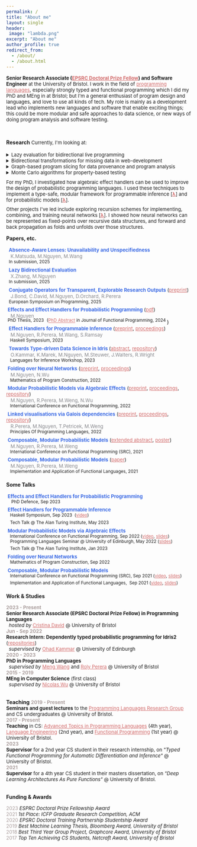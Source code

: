 ```yaml
---
permalink: /
title: "About me"
layout: single
header:
 image: "lambda.png"
excerpt: "About me"
author_profile: true
redirect_from:
  - /about/
  - /about.html
---
```


<font size="2"> <b>Senior Research Associate (<a style="color:#d16969" href="https://www.ukri.org/what-we-do/developing-people-and-skills/epsrc/studentships/flexibility-for-funders/epsrc-doctoral-prize/">EPSRC Doctoral Prize Fellow</a>) and Software Engineer</b> at the University of Bristol. I work in the field of <a style="color:#d16969" href="https://bristolpl.github.io/">programming languages</a>, especially strongly typed and functional programming which I did my PhD and MEng in at Bristol; but I'm a general enthusiast of program design and languages, and love to use all kinds of tech. My role is mainly as a development lead who implements new languages and software that enable exciting things; this could be more modular and safe approaches to data science, or new ways of doing program analysis and software testing.

</font>
<br>

**Research**
<font size="2"> Currently, I'm looking at:
<div style="line-height:25%;">
    <br>
</div>
<details>
        <summary>Lazy evaluation for bidirectional live programming</summary>
        <span style="color:#696969" > investigating <i>lazy</i> bidirectional evaluation, for generating updated source code that produces a desired change to its output.</span>
        </details>
<details>
        <summary>Bidirectional transformations for missing data in web-development</summary>
        <span style="color:#696969">  investigating a bidirectional system for synchronising <i>missing and shared data</i>, applying this to a modular framework for web development where back-end "models" may be shared between multiple front-end "views".</span>
        </details>
<details>
        <summary>Graph-based program slicing for data provenance and program analysis </summary>
        <span style="color:#696969" > investigating <i>graph-based</i> slicing techniques, for calculating the fragments of programs needed to compute specific fragments of their outputs.</span>
        </details>
<details>
        <summary>Monte Carlo algorithms for property-based testing </summary>
        <span style="color:#696969" > investigating <i>Monte Carlo notions of "similarity"</i>, for randomly generating program inputs that satisfy a desired property.</span>
        </details>

 <!-- and techniques for embedding languages that have "non-standard" semantics (e.g. languages with linear types or that use incremental computation) -->

<div style="line-height:75%;">
    <br>
</div>
For my PhD, I investigated how algebraic effect handlers can be used to improve the design of probabilistic programming languages. I used these techniques to implement a type-safe, modular framework for programmable inference [<b><a style="color:#d16969" href="https://min-nguyen.github.io/files/papers/haskell23.pdf">λ</a></b>] and for probabilistic models [<b><a style="color:#d16969"  href="https://dl.acm.org/doi/pdf/10.1145/3547635">λ</a></b>].

<!-- This is implemented as an eDSL called <a href="https://github.com/min-nguyen/wasabaye">Wasabaye</a> in Haskell. <br> <br> -->

<div style="line-height:75%;">
    <br>
</div>
Other projects I've led include exploring recursion schemes for implementing, combining, and training neural networks [<b><a style="color:#d16969"  href="https://link.springer.com/chapter/10.1007/978-3-031-16912-0_5">λ</a></b>]. I showed how neural networks can be represented as fixed-points over recursive data structures, and forward and back propagation as folds and unfolds over those structures.
<!-- This is implemented as an eDSL called <a href="https://github.com/min-nguyen/catana">Catana</a> in Haskell. -->
</font> <br>


**Papers, etc.**

 <font size="2px"><b><span style="color:#3C6BE4">
Absence-Aware Lenses: Unavailability and Unspecifiedness</span></b> </font><br>
 <span style="color:#85868B">  <font size="2">K.Matsuda, M.Nguyen, M.Wang</font> </span><br>
 <sup> In submission, 2025</sup><br>
 <font size="2px"><b><span style="color:#3C6BE4">
Lazy Bidirectional Evaluation</span></b> <!-- (<a style="color:#d16969" href="https://arxiv.org/pdf/2403.04403">preprint</a>) --> </font><br>
 <span style="color:#85868B">  <font size="2">X.Zhang, M.Nguyen</font> </span><br>
 <sup> In submission, 2025</sup><br>
 <font size="2px"><b><span style="color:#3C6BE4">
Conjugate Operators for Transparent, Explorable Research Outputs</span></b> (<a style="color:#d16969" href="https://arxiv.org/pdf/2403.04403">preprint</a>) </font><br>
 <span style="color:#85868B">  <font size="2">J.Bond, C.David, M.Nguyen, D.Orchard, R.Perera</font> </span><br>
 <sup> European Symposium on Programming, 2025</sup><br>
 <font size="2px"><b><span style="color:#3C6BE4">Effects and Effect Handlers for
Probabilistic Programming</span></b> (<a style="color:#d16969" href="https://min-nguyen.github.io/files/papers/doctoral_thesis.pdf">pdf</a>) </font><br>
 <span style="color:#85868B">  <font size="2">M.Nguyen</font> </span><br>
 <sup style="line-height:0px">PhD Thesis, 2023</sup>
 <sup style="line-height:0px">(<a style="color:#d16969" href="https://www.cambridge.org/core/journals/journal-of-functional-programming/article/phd-abstracts/C41D7C267EF388A0FE5AA4CA3DED640E">PhD Abstract</a> in Journal of Functional Programming, 2024 </sup>)<br style="margin-top: 0">
 <font size="2px"><b><span style="color:#3C6BE4"> Effect Handlers for Programmable Inference </span></b> (<a style="color:#d16969" href="https://arxiv.org/abs/2303.01328">preprint</a>, <a style="color:#d16969" href="https://min-nguyen.github.io/files/papers/haskell23.pdf">proceedings</a>) </font><br>
 <span style="color:#85868B">  <font size="2">M.Nguyen, R.Perera, M.Wang, S.Ramsay</font> </span><br>
 <sup>  Haskell Symposium, 2023</sup><br>
 <font size="2px"><b><span style="color:#3C6BE4"> Towards
Type-driven Data Science in Idris </span></b>  (<a style="color:#d16969" href="https://min-nguyen.github.io/files/papers/lafi23-abstract.pdf">abstract</a>, <a style="color:#d16969" href="https://github.com/idris-bayes">repository</a>) </font><br>
 <span style="color:#85868B">  <font size="2">O.Kammar, K.Marek, M.Nguyen, M.Steuwer, J.Walters, R.Wright </font> </span><br>
 <sup>  Languages for Inference Workshop, 2023</sup><br>
 <font size="2px"><b><span style="color:#3C6BE4">Folding over Neural Networks</span></b> (<a style="color:#d16969"  href="https://arxiv.org/pdf/2207.01090.pdf">preprint</a>, <a style="color:#d16969" href="https://link.springer.com/chapter/10.1007/978-3-031-16912-0_5">proceedings</a>) </font><br>
 <span style="color:#85868B">  <font size="2">M.Nguyen, N.Wu </font> </span><br>
 <sup>  Mathematics of Program Construction, 2022</sup><br>
 <font size="2px"><b><span style="color:#3C6BE4">Modular Probabilistic Models via Algebraic Effects</span></b> (<a style="color:#d16969" href="https://arxiv.org/pdf/2203.04608.pdf">preprint</a>, <a style="color:#d16969"  href="https://dl.acm.org/doi/pdf/10.1145/3547635">proceedings</a>, <a style="color:#d16969" href="https://github.com/min-nguyen/prob-fx">repository</a>) </font><br>
 <span style="color:#85868B">  <font size="2">M.Nguyen, R.Perera, M.Weng, N.Wu </font> </span><br>
 <sup>  International Conference on Functional Programming, 2022</sup><br>
 <font size="2px"><b><span style="color:#3C6BE4">Linked visualisations via Galois dependencies</span></b> (<a style="color:#d16969" href="https://arxiv.org/pdf/2109.00445.pdf">preprint</a>, <a style="color:#d16969" href="https://dl.acm.org/doi/pdf/10.1145/3498668">proceedings</a>, <a style="color:#d16969" href="https://github.com/explorable-viz/fluid">repository</a>) </font><br>
 <span style="color:#85868B">  <font size="2">R.Perera, M.Nguyen, T.Petricek, M.Weng </font> </span><br>
 <sup>  Principles Of Programming Languages, 2022</sup><br>
 <font size="2"><b><span style="color:#3C6BE4">Composable, Modular Probabilistic Models</span></b> (<a style="color:#d16969" href="https://min-nguyen.github.io/files/papers/icfp21-abstract.pdf">extended abstract</a>, <a style="color:#d16969" href="https://min-nguyen.github.io/files/papers/icfp21-poster.pdf">poster</a>) </font><br>
 <span style="color:#85868B">  <font size="2">M.Nguyen, R.Perera, M.Weng </font> </span><br>
 <sup>  International Conference on Functional Programming (SRC), 2021</sup><br>
 <font size="2"><b><span style="color:#3C6BE4">Composable, Modular Probabilistic Models</span></b> (<a style="color:#d16969" href="https://ifl21.cs.ru.nl/Program?action=download&upname=IFL21_Nguyen.pdf">paper</a>) </font><br>
 <span style="color:#85868B">  <font size="2">M.Nguyen, R.Perera, M.Weng </font> </span><br>
 <sup>  Implementation and Application of Functional Languages, 2021</sup><br>
<!--  <font size="2"><b><span style="color:#3C6BE4">Modelling Neural Networks with Recursion Schemes</span></b> (<a style="color:#d16969" href="https://min-nguyen.github.io/files/papers/modelling-nns-with-recursion-schemes.pdf">dissertation</a>, <a style="color:#d16969" href="https://min-nguyen.github.io/files/papers/masters-thesis-poster.pdf">poster</a>, <a style="color:#d16969"  href="https://github.com/min-nguyen/catana">repository</a>) </font><br>
 <span style="color:#85868B">  <font size="2">M.Nguyen, N.Wu </font> </span><br>
 <sup>  Masters Dissertation @ University of Bristol, 2019</sup> -->

**Some Talks**

 <font size="2"><b><span  style="color:#3C6BE4">Effects and Effect Handlers for Probabilistic Programming</span></b>  <br></font>
 <sup>   PhD Defence, Sep 2023</sup><br>
 <font size="2"><b><span  style="color:#3C6BE4">Effect Handlers for Programmable Inference</span></b>   <br></font>
 <sup>  Haskell Symposium, Sep 2023  (<a style="color:#d16969" href="https://youtu.be/c6QAjzunnf8?t=11026">video</a>)</sup><br> <!-- don't insert new line here. bloody html. -->
 <sup>  Tech Talk @ The Alan Turing Institute, May 2023 </sup><br>
 <font size="2"><b><span  style="color:#3C6BE4">Modular Probabilistic Models via Algebraic Effects</span></b>   <br></font>
 <sup>    International Conference on Functional Programming, Sep 2022  (<a style="color:#d16969" href="https://www.youtube.com/watch?v=xLgqx4DK49k">video</a>, <a style="color:#d16969" href="https://min-nguyen.github.io/files/talks/ICFP-22.pdf">slides</a>)</sup><br>
 <sup>  Programming Languages Seminar @ University of Edinburgh, May 2022 (<a style="color:#d16969" href="https://min-nguyen.github.io/files/talks/PLInG-22.pdf">slides</a>)</sup><br>
 <sup>  Tech Talk @ The Alan Turing Institute, Jan 2023</sup><br>
 <font size="2"><b><span  style="color:#3C6BE4">Folding over Neural Networks</span></b>   <br></font>
 <sup>  Mathematics of Program Construction, Sep 2022 </sup><br>
 <font size="2"><b><span  style="color:#3C6BE4">Composable, Modular Probabilistic Models</span></b>   <br></font>
 <sup>  International Conference on Functional Programming (SRC), Sep 2021 (<a style="color:#d16969" href="https://www.youtube.com/watch?v=_ODExz59p6E">video</a>, <a style="color:#d16969" href="https://min-nguyen.github.io/files/slides/ICFP-21.pdf">slides</a>)</sup><br>
 <sup>  Implementation and Application of Functional Languages,  Sep 2021 (<a style="color:#d16969" href="https://youtu.be/hLxTULZXsUQ">video</a>, <a style="color:#d16969" href="https://min-nguyen.github.io/files/talks/IFL-21.pdf">slides</a>)</sup><br>

**Work & Studies**

<font size="2"><span style="color:#AA9E9D"><b>2023 - Present</b></span> <br>
<b>Senior Research Associate (EPSRC Doctoral Prize Fellow) in Programming Languages</b> <br>   <em> hosted by </em> <a style="color:#d16969" href="https://cristina-david.github.io/">Cristina David</a> @ University of Bristol <br></font>
<font size="2"><span style="color:#AA9E9D"><b>Jun - Sep 2022</b></span> <br>
<b>Research Intern: Dependently typed probabilistic programming for Idris2</b> (<a style="color:#d16969" href="https://github.com/idris-bayes">repositories</a>) <br>   <em> supervised by </em> <a style="color:#d16969" href="http://denotational.co.uk/">Ohad Kammar</a> @ University of Edinburgh <br></font>
<font size="2"><span style="color:#AA9E9D"><b>2020 - 2023</b></span> <br>
<b>PhD in Programming Languages</b> <br>   <em> supervised by </em> <a style="color:#d16969" href="https://mengwangoxf.github.io/">Meng Wang</a> and <a style="color:#d16969" href="https://www.turing.ac.uk/people/researchers/roly-perera">Roly Perera</a> @ University of Bristol <br></font>
<font size="2"><span style="color:#AA9E9D"><b>2015 - 2019</b></span> <br>
<b>MEng in Computer Science</b> (first class) <br>   <em> supervised by </em> <a style="color:#d16969" href="https://zenzike.com/">Nicolas Wu</a> @ University of Bristol <br></font> <br>

**Teaching**
<font size="2">
<span style="color:#AA9E9D"><b>2019 - Present</b></span> <br>
<b>Seminars and guest lectures</b> to the <a style="color:#d16969" href="https://bristolpl.github.io/">Programming Languages Research Group</a> and CS undergraduates @ University of Bristol. <br>
<span style="color:#AA9E9D"><b>2017 - Present</b></span> <br>
<b>Teaching</b> in CS: <a style="color:#d16969" href="https://plrg-bristol.github.io/ATiPL/">Advanced Topics in Programming Languages</a> (4th year), <a style="color:#d16969" href="https://www.bris.ac.uk/unit-programme-catalogue/UnitDetails.jsa;jsessionid=4895129B4D3B9CE9252E3430588DFD92?ayrCode=17%2F18&unitCode=COMS22201">Language Engineering</a> (2nd year), and <a style="color:#d16969" href="https://www.bris.ac.uk/unit-programme-catalogue/UnitDetails.jsa?ayrCode=23%2F24&unitCode=COMS10016">Functional Programming</a> (1st year)  @ University of Bristol. <br>
<span style="color:#AA9E9D"><b>2023</b></span> <br>
<b>Supervisor</b> for a 2nd year CS student in their research internship, on <i>"Typed Functional Programming for Automatic Differentiation and Inference"</i> @ University of Bristol. <br>
<span style="color:#AA9E9D"><b>2021</b></span> <br>
<b>Supervisor</b> for a 4th year CS student in their masters dissertation, on <i>"Deep Learning Architectures As Pure Functions"</i> @ University of Bristol. <br>
</font> <br>


<!-- **Other talks**

 <font size="2"><span style="color:#AA9E9D">Oct, 2021</span>     <span  style="color:#3C6BE4">Effects for Less - Alexis King</span> (<a href="https://min-nguyen.github.io/files/slides/effects-for-less">slides</a>, <a href="https://www.youtube.com/watch?v=0jI-AlWEwYI&t=1012s">original talk</a>) <br></font>
 <sup>                      Guest Lecture: Advanced Topics in PL @ University of Bristol</sup><br>
 <font size="2"><span style="color:#AA9E9D">Mar, 2021</span>     <span  style="color:#3C6BE4">Extensible Effects: An Alternative to Monad Transformers - Kiselyov, Oleg, et al.</span> (<a href="https://min-nguyen.github.io/files/slides/extensible-effects.pdf">slides</a>, <a href="https://legacy.cs.indiana.edu/~sabry/papers/exteff.pdf">original paper</a>) <br></font>
 <sup>                      PL Seminar @ University of Bristol</sup><br>
 <font size="2"><span style="color:#AA9E9D">Nov, 2020</span>     <span  style="color:#3C6BE4">First Class Type Families - Li-yao Xia</span> (<a href="https://github.com/min-nguyen/first-class-families/blob/main/FirstClassFamilies.hs">demo</a>, <a href="https://hackage.haskell.org/package/first-class-families">original library</a>) <br></font>
 <sup>                      PL Seminar @ University of Bristol</sup><br>
 <font size="2"><span style="color:#AA9E9D">Aug, 2020</span>     <span  style="color:#3C6BE4">A Theory of Changes for Higher-Order Languages - Cai, Yufei, et al.</span> (<a href="https://github.com/min-nguyen/first-class-families/blob/main/incremental-computation.pdf">slides</a>, <a href="https://inc-lc.github.io/resources/pldi14-ilc-author-final.pdf">original paper</a>) <br></font>
<sup>                      PL Seminar @ University of Bristol</sup><br> -->

**Funding & Awards**

<font size="2">
<span style="color:#AA9E9D">2023</span> <span><i>ESPRC Doctoral Prize Fellowship Award</i></span><br>
<span style="color:#AA9E9D">2021</span> <span><i>1st Place: ICFP Graduate Research Competition, ACM</i></span><br>
<span style="color:#AA9E9D">2020</span> <span><i>EPSRC Doctoral Training Partnership Studentship Award</i></span><br>
<span style="color:#AA9E9D">2019</span> <span><i>Best Machine Learning Thesis, Bloomberg Award, University of Bristol</i></span><br>
<span style="color:#AA9E9D">2018</span> <span><i>Best Third Year Group Project, Graphcore Award, University of Bristol</i></span><br>
<span style="color:#AA9E9D">2017</span> <span><i>Top Ten Achieving CS Students, Netcraft Award, University of Bristol</i></span>
</font><br>
